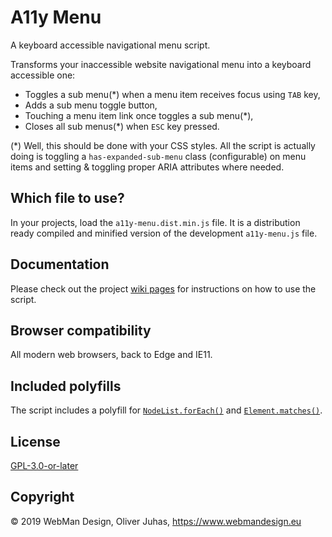 # A11y Menu

A keyboard accessible navigational menu script.

Transforms your inaccessible website navigational menu into a keyboard accessible one:

- Toggles a sub menu(*) when a menu item receives focus using `TAB` key,
- Adds a sub menu toggle button,
- Touching a menu item link once toggles a sub menu(*),
- Closes all sub menus(*) when `ESC` key pressed.

(*) Well, this should be done with your CSS styles. All the script is actually doing is toggling a `has-expanded-sub-menu` class (configurable) on menu items and setting & toggling proper ARIA attributes where needed.


## Which file to use?

In your projects, load the `a11y-menu.dist.min.js` file. It is a distribution ready compiled and minified version of the development `a11y-menu.js` file.


## Documentation

Please check out the project [wiki pages](https://github.com/webmandesign/a11y-menu/wiki) for instructions on how to use the script.


## Browser compatibility

All modern web browsers, back to Edge and IE11.


## Included polyfills

The script includes a polyfill for [`NodeList.forEach()`](https://developer.mozilla.org/en-US/docs/Web/API/NodeList/forEach#Polyfill) and [`Element.matches()`](https://developer.mozilla.org/en-US/docs/Web/API/Element/matches#Polyfill).


## License

[GPL-3.0-or-later](https://www.gnu.org/licenses/gpl-3.0-standalone.html)


## Copyright

&copy; 2019 WebMan Design, Oliver Juhas, https://www.webmandesign.eu

